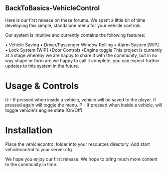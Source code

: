 ## BackToBasics-VehicleControl

Here is our first release on these forums. We spent a little bit of time developing this simple, standalone menu for your vehicle controls.

Our system is intuitive and currently contains the following features:

• Vehicle Saving
• Driver/Passenger Window Rolling
• Alarm System [WIP]
• Lock System [WIP]
•Door Controls
•Engine toggle
This project is currently at a stage whereby we are happy to share it with the community, but in no way shape or form are we happy to call it complete, you can expect further updates to this system in the future.

# Usage & Controls

U - If pressed when inside a vehicle, vehicle will be saved to the player. If pressed again will toggle the menu.
P - If pressed when inside a vehicle, will toggle vehicle's engine state (On/Off)

# Installation

Place the vehiclecontrol folder into your resources directory. Add start vehiclecontrol to your server.cfg

We hope you enjoy our first release. We hope to bring much more content to the community in time.
